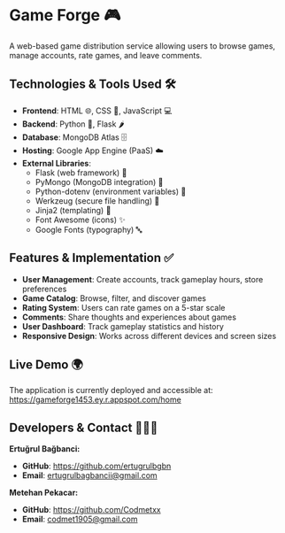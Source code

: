 # Game Forge 🎮

A web-based game distribution service allowing users to browse games, manage accounts, rate games, and leave comments.

## Technologies & Tools Used 🛠️
* **Frontend**: HTML 🌐, CSS 🎨, JavaScript 💻
* **Backend**: Python 🐍, Flask 🌶️
* **Database**: MongoDB Atlas 🗄️
* **Hosting**: Google App Engine (PaaS) ☁️
* **External Libraries**: 
  * Flask (web framework) 🧩
  * PyMongo (MongoDB integration) 🔄
  * Python-dotenv (environment variables) 🔐
  * Werkzeug (secure file handling) 📁
  * Jinja2 (templating) 📝
  * Font Awesome (icons) ✨
  * Google Fonts (typography) 🔤

## Features & Implementation ✅
* **User Management**: Create accounts, track gameplay hours, store preferences
* **Game Catalog**: Browse, filter, and discover games
* **Rating System**: Users can rate games on a 5-star scale
* **Comments**: Share thoughts and experiences about games
* **User Dashboard**: Track gameplay statistics and history
* **Responsive Design**: Works across different devices and screen sizes

## Live Demo 🌍
The application is currently deployed and accessible at:
https://gameforge1453.ey.r.appspot.com/home

## Developers & Contact 👨‍💻📞
**Ertuğrul Bağbanci:** 
* **GitHub**: https://github.com/ertugrulbgbn
* **Email**: ertugrulbagbancii@gmail.com

**Metehan Pekacar:** 
* **GitHub**: https://github.com/Codmetxx 
* **Email**: codmet1905@gmail.com 
